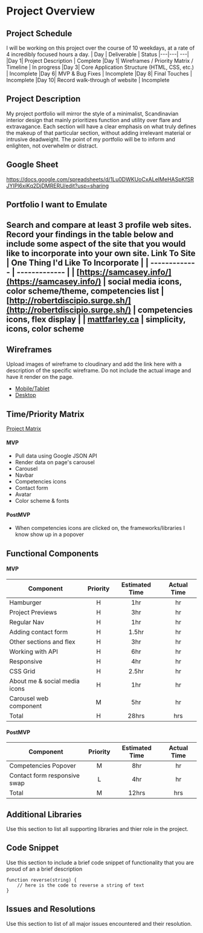 # Project Overview
## Project Schedule
I will be working on this project over the course of 10 weekdays, at a rate of 4 incredibly focused hours a day. 
|  Day | Deliverable | Status
|---|---| ---|
|Day 1| Project Description | Complete
|Day 1| Wireframes / Priority Matrix / Timeline | In progress
|Day 3| Core Application Structure (HTML, CSS, etc.) | Incomplete
|Day 6| MVP & Bug Fixes | Incomplete
|Day 8| Final Touches | Incomplete
|Day 10| Record walk-through of website | Incomplete

## Project Description
My project portfolio will mirror the style of a minimalist, Scandinavian interior design that mainly prioritizes function and utility over flare and extravagance. Each section will have a clear emphasis on what truly defines the makeup of that particular section, without adding irrelevant material or intrusive deadweight. The point of my portfolio will be to inform and enlighten, not overwhelm or distract.

## Google Sheet
https://docs.google.com/spreadsheets/d/1Lu0DWKUoCxALeIMeHASpKfSRJYIPl6xiKq2DjDMRERU/edit?usp=sharing

## Portfolio I want to Emulate
Search and compare at least 3 profile web sites.  Record your findings in the table below and include some aspect of the site that you would like to incorporate into your own site.
Link To Site  | One Thing I'd Like To Incorporate | 
| ------------- | ------------- |
| [https://samcasey.info/](https://samcasey.info/) | social media icons, color scheme/theme, competencies list
|[http://robertdiscipio.surge.sh/](http://robertdiscipio.surge.sh/) | competencies icons, flex display |
| [mattfarley.ca](http://mattfarley.ca/) |  simplicity, icons, color scheme
---

## Wireframes
Upload images of wireframe to cloudinary and add the link here with a description of the specific wireframe. Do not include the actual image and have it render on the page.  
- [Mobile/Tablet](https://res.cloudinary.com/dvnl2s9um/image/upload/v1608512304/PROJECT_1_Mobile_Tablet_Mockup_dnttwv.png)
- [Desktop](https://res.cloudinary.com/dvnl2s9um/image/upload/v1608513483/PROJECT_1_Desktop_Mockup_okimjb.png)


## Time/Priority Matrix 
[Project Matrix](https://res.cloudinary.com/dvnl2s9um/image/upload/v1608568249/Priority_Matrix_bhd15l.jpg)

 

#### MVP
- Pull data using Google JSON API 
- Render data on page's carousel
- Carousel
- Navbar
- Competencies icons
- Contact form
- Avatar
- Color scheme & fonts

#### PostMVP 
- When competencies icons are clicked on, the frameworks/libraries I know show up in a popover

## Functional Components

#### MVP
| Component | Priority | Estimated Time | Actual Time |
| --- | :---: |  :---: | :---: | 
| Hamburger | H | 1hr | hr |
| Project Previews | H | 3hr | hr |
| Regular Nav | H | 1hr | hr |  
| Adding contact form | H | 1.5hr|  hr | 
| Other sections and flex| H | 3hr | hr|
| Working with API | H | 6hr |  hr | 
| Responsive | H | 4hr | hr |
| CSS Grid | H | 2.5hr | hr | 
| About me & social media icons | H | 1hr |  hr |
| Carousel web component | M | 5hr |  hr |
| Total | H | 28hrs | hrs |

#### PostMVP
| Component | Priority | Estimated Time | Actual Time |
| --- | :---: |  :---: | :---: | 
| Competencies Popover | M | 8hr | hr |
| Contact form responsive swap | L | 4hr | hr |
| Total | M | 12hrs| hrs |

## Additional Libraries
 Use this section to list all supporting libraries and thier role in the project. 
 
## Code Snippet
Use this section to include a brief code snippet of functionality that you are proud of an a brief description  
```
function reverse(string) {
	// here is the code to reverse a string of text
}
```
## Issues and Resolutions
 Use this section to list of all major issues encountered and their resolution.